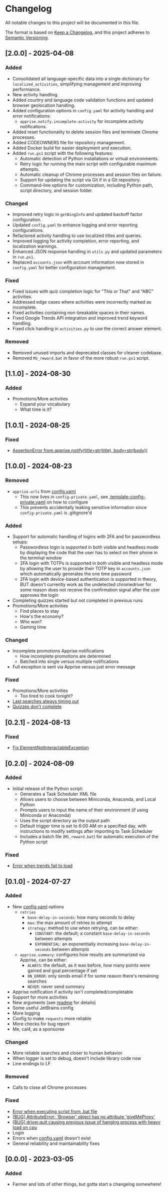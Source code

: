 # Changelog

All notable changes to this project will be documented in this file.

The format is based on [Keep a Changelog](https://keepachangelog.com/en/1.1.0/),
and this project adheres to [Semantic Versioning](https://semver.org/spec/v2.0.0.html).

## [2.0.0] - 2025-04-08

### Added

- Consolidated all language-specific data into a single dictionary for `localized_activities`, simplifying management and improving performance.
- New activity handling.
- Added country and language code validation functions and updated browser geolocation handling.
- Added configuration options in `config.yaml` for activity handling and error notifications:
  - `apprise.notify.incomplete-activity` for incomplete activity notifications.
- Added reset functionality to delete session files and terminate Chrome processes.
- Added CODEOWNERS file for repository management.
- Added Docker build for easier deployment and execution.
- Added `run.ps1` script with the following features:
  - Automatic detection of Python installations or virtual environments.
  - Retry logic for running the main script with configurable maximum attempts.
  - Automatic cleanup of Chrome processes and session files on failure.
  - Support for updating the script via Git if in a Git repository.
  - Command-line options for customization, including Python path, script directory, and session folder.

### Changed

- Improved retry logic in `getBingInfo` and updated backoff factor configuration.
- Updated `config.yaml` to enhance logging and error reporting configurations.
- Refactored activity handling to use localized titles and queries.
- Improved logging for activity completion, error reporting, and localization warnings.
- Enhanced JSON response handling in `utils.py` and updated parameters in `run.ps1`.
- Replaced `accounts.json` with account information now stored in `config.yaml` for better configuration management.

### Fixed

- Fixed issues with quiz completion logic for "This or That" and "ABC" activities.
- Addressed edge cases where activities were incorrectly marked as incomplete.
- Fixed activities containing non-breakable spaces in their names.
- Fixed Google Trends API integration and improved trend keyword handling.
- Fixed click handling in `activities.py` to use the correct answer element.

### Removed

- Removed unused imports and deprecated classes for cleaner codebase.
- Removed `MS_reward.bat` in favor of the more robust `run.ps1` script.

## [1.1.0] - 2024-08-30

### Added

- Promotions/More activities
  - Expand your vocabulary
  - What time is it?

## [1.0.1] - 2024-08-25

### Fixed

- [AssertionError from apprise.notify(title=str(title), body=str(body))](https://github.com/klept0/MS-Rewards-Farmer/issues)

## [1.0.0] - 2024-08-23

### Removed

- `apprise.urls` from [config.yaml](config.yaml)
  - This now lives in `config-private.yaml`, see [.template-config-private.yaml](.template-config-private.yaml) on how
    to configure
  - This prevents accidentally leaking sensitive information since `config-private.yaml` is .gitignore'd

### Added

- Support for automatic handling of logins with 2FA and for passwordless setups:
  - Passwordless login is supported in both visible and headless mode by displaying the code that the user has to select
    on their phone in the terminal window
  - 2FA login with TOTPs is supported in both visible and headless mode by allowing the user to provide their TOTP key
    in `accounts.json` which automatically generates the one time password
  - 2FA login with device-based authentication is supported in theory, BUT doesn't currently work as the undetected
    chromedriver for some reason does not receive the confirmation signal after the user approves the login
- Completing quizzes started but not completed in previous runs
- Promotions/More activities
  - Find places to stay
  - How's the economy?
  - Who won?
  - Gaming time

### Changed

- Incomplete promotions Apprise notifications
  - How incomplete promotions are determined
  - Batched into single versus multiple notifications
- Full exception is sent via Apprise versus just error message

### Fixed

- Promotions/More activities
  - Too tired to cook tonight?
- [Last searches always timing out](https://github.com/klept0/MS-Rewards-Farmer/issues/172)
- [Quizzes don't complete](https://github.com/klept0/MS-Rewards-Farmer/issues)

## [0.2.1] - 2024-08-13

### Fixed

- [Fix ElementNotInteractableException](https://github.com/klept0/MS-Rewards-Farmer/pull/176)

## [0.2.0] - 2024-08-09

### Added

- Initial release of the Python script:
  - Generates a Task Scheduler XML file
  - Allows users to choose between Miniconda, Anaconda, and Local Python
  - Prompts users to input the name of their environment (if using Miniconda or Anaconda)
  - Uses the script directory as the output path
  - Default trigger time is set to 6:00 AM on a specified day, with instructions to modify settings after importing to
    Task Scheduler
  - Includes a batch file (`MS_reward.bat`) for automatic execution of the Python script

### Fixed

- [Error when trends fail to load](https://github.com/klept0/MS-Rewards-Farmer/issues/163)

## [0.1.0] - 2024-07-27

### Added

- New [config.yaml](config.yaml) options
  - `retries`
    - `base-delay-in-seconds`: how many seconds to delay
    - `max`: the max amount of retries to attempt
    - `strategy`: method to use when retrying, can be either:
      - `CONSTANT`: the default; a constant `base-delay-in-seconds` between attempts
      - `EXPONENTIAL`: an exponentially increasing `base-delay-in-seconds` between attempts
  - `apprise.summary`: configures how results are summarized via Apprise, can be either:
    - `ALWAYS`: the default, as it was before, how many points were gained and goal percentage if set
    - `ON_ERROR`: only sends email if for some reason there's remaining searches
    - `NEVER`: never send summary
- Apprise notification if activity isn't completed/completable
- Support for more activities
- New arguments (see [readme](README.md#launch-arguments) for details)
- Some useful JetBrains config
- More logging
- Config to make `requests` more reliable
- More checks for bug report
- Me, cal4, as a sponsoree

### Changed

- More reliable searches and closer to human behavior
- When logger is set to debug, doesn't include library code now
- Line endings to LF

### Removed

- Calls to close all Chrome processes

### Fixed

- [Error when executing script from .bat file](https://github.com/klept0/MS-Rewards-Farmer/issues/113)
- [\[BUG\] AttributeError: 'Browser' object has no attribute 'giveMeProxy'](https://github.com/klept0/MS-Rewards-Farmer/issues/115)
- [\[BUG\] driver.quit causing previous issue of hanging process with heavy load on cpu](https://github.com/klept0/MS-Rewards-Farmer/issues/136)
- Login
- Errors when [config.yaml](config.yaml) doesn't exist
- General reliability and maintainability fixes

## [0.0.0] - 2023-03-05

### Added

- Farmer and lots of other things, but gotta start a changelog somewhere!

